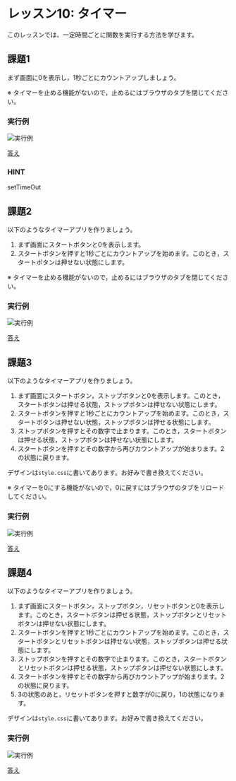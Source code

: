 # レッスン10: タイマー

このレッスンでは、一定時間ごとに関数を実行する方法を学びます。

## 課題1

まず画面に0を表示し，1秒ごとにカウントアップしましょう。

※ タイマーを止める機能がないので，止めるにはブラウザのタブを閉じてください。

### 実行例
![実行例](assets/images/lesson10-01-01.gif)

[答え](samples/lesson10/lesson10-01)

### HINT

setTimeOut

## 課題2

以下のようなタイマーアプリを作りましょう。

1. まず画面にスタートボタンと0を表示します。
2. スタートボタンを押すと1秒ごとにカウントアップを始めます。このとき，スタートボタンは押せない状態にします。

※ タイマーを止める機能がないので，止めるにはブラウザのタブを閉じてください。

### 実行例
![実行例](assets/images/lesson10-02-01.gif)

[答え](samples/lesson10/lesson10-02)

## 課題3

以下のようなタイマーアプリを作りましょう。

1. まず画面にスタートボタン，ストップボタンと0を表示します。このとき，スタートボタンは押せる状態，ストップボタンは押せない状態にします。
2. スタートボタンを押すと1秒ごとにカウントアップを始めます。このとき，スタートボタンは押せない状態，ストップボタンは押せる状態にします。
3. ストップボタンを押すとその数字で止まります。このとき，スタートボタンは押せる状態，ストップボタンは押せない状態にします。
4. スタートボタンを押すとその数字から再びカウントアップが始まります。2の状態に戻ります。

デザインは`style.css`に書いてあります。お好みで書き換えてください。

※ タイマーを0にする機能がないので，0に戻すにはブラウザのタブをリロードしてください。

### 実行例
![実行例](assets/images/lesson10-03-01.gif)

[答え](samples/lesson10/lesson10-03)

## 課題4

以下のようなタイマーアプリを作りましょう。

1. まず画面にスタートボタン，ストップボタン，リセットボタンと0を表示します。このとき，スタートボタンは押せる状態，ストップボタンとリセットボタンは押せない状態にします。
2. スタートボタンを押すと1秒ごとにカウントアップを始めます。このとき，スタートボタンとリセットボタンは押せない状態，ストップボタンは押せる状態にします。
3. ストップボタンを押すとその数字で止まります。このとき，スタートボタンとリセットボタンは押せる状態，ストップボタンは押せない状態にします。
4. スタートボタンを押すとその数字から再びカウントアップが始まります。2の状態に戻ります。
5. 3の状態のあと，リセットボタンを押すと数字が0に戻り，1の状態になります。

デザインは`style.css`に書いてあります。お好みで書き換えてください。

### 実行例
![実行例](assets/images/lesson10-04-01.gif)

[答え](samples/lesson10/lesson10-04)
